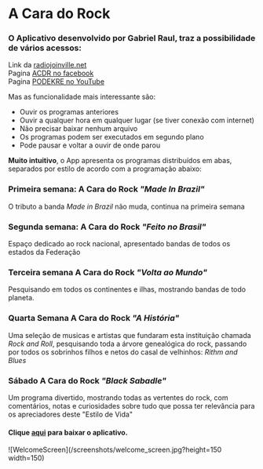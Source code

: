 # A Cara do Rock

### O Aplicativo desenvolvido por Gabriel Raul, traz a possibilidade de vários acessos:

Link da [radiojoinville.net](https://www.radiojoinville.net/)  
Pagina [ACDR no facebook](https://www.facebook.com/acaradorock/)  
Pagina [PODEKRE no YouTube](https://www.youtube.com/podekre)  

Mas as funcionalidade mais interessante são:  

* Ouvir os programas anteriores
* Ouvir a qualquer hora em qualquer lugar (se tiver conexão com internet)
* Não precisar baixar nenhum arquivo
* Os programas podem ser executados em segundo plano
* Pode pausar e voltar a ouvir de onde parou

<b>Muito intuitivo</b>, o App apresenta os programas distribuídos em abas,
separados por estilo de acordo com a programação abaixo:

### Primeira semana: A Cara do Rock <i>"Made In Brazil"</i>
O tributo a banda <i>Made in Brazil</i> não muda, continua na primeira
semana
### Segunda semana: A Cara do Rock <i>"Feito no Brasil"</i>
Espaço dedicado ao rock nacional, apresentado bandas de todos os
estados da Federação
### Terceira semana A Cara do Rock <i>"Volta ao Mundo"</i>
Pesquisando em todos os continentes e ilhas, mostrando bandas de
todo planeta.
### Quarta Semana A Cara do Rock <i>"A História"</i>
Uma seleção de musicas e artistas que fundaram esta instituição
chamada <i>Rock and Roll</i>, pesquisando toda a árvore genealógica do
rock, passando por todos os sobrinhos filhos e netos do casal de
velhinhos: <i>Rithm and Blues</i>

### Sábado A Cara do Rock <i>"Black Sabadle"</i>
Um programa divertido, mostrando todas as vertentes do rock, com
comentários, notas e curiosidades sobre tudo que possa ter
relevância para os apreciadores deste "Estilo de Vida"

#### Clique [aqui](https://www.mediafire.com/file/qogtdeahv8ryhyl/A_CARA_DO_ROCK.apk/file) para baixar o aplicativo.

![WelcomeScreen](/screenshots/welcome_screen.jpg?height=150 width=150)
